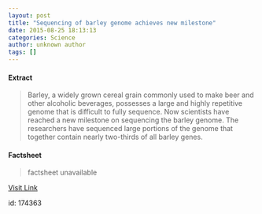 ```yaml
---
layout: post
title: "Sequencing of barley genome achieves new milestone"
date: 2015-08-25 18:13:13
categories: Science
author: unknown author
tags: []
---
```



#### Extract
>Barley, a widely grown cereal grain commonly used to make beer and other alcoholic beverages, possesses a large and highly repetitive genome that is difficult to fully sequence. Now scientists have reached a new milestone on sequencing the barley genome. The researchers have sequenced large portions of the genome that together contain nearly two-thirds of all barley genes. 

#### Factsheet
>factsheet unavailable

[Visit Link](http://www.sciencedaily.com/releases/2015/08/150825141313.htm)

id:  174363
